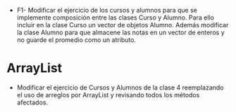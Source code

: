 * F1- Modificar el ejercicio de los cursos y alumnos para que se implemente composición entre las clases Curso y Alumno.
    Para ello incluir en la clase Curso un vector de objetos Alumno.
    Además modificar la clase Alumno para que almacene las notas en un vector de enteros y no guarde el promedio como un atributo.



# ArrayList
* Modificar el ejercicio de Cursos y Alumnos de la clase 4 reemplazando el uso de arreglos por ArrayList y revisando todos los métodos afectados.
